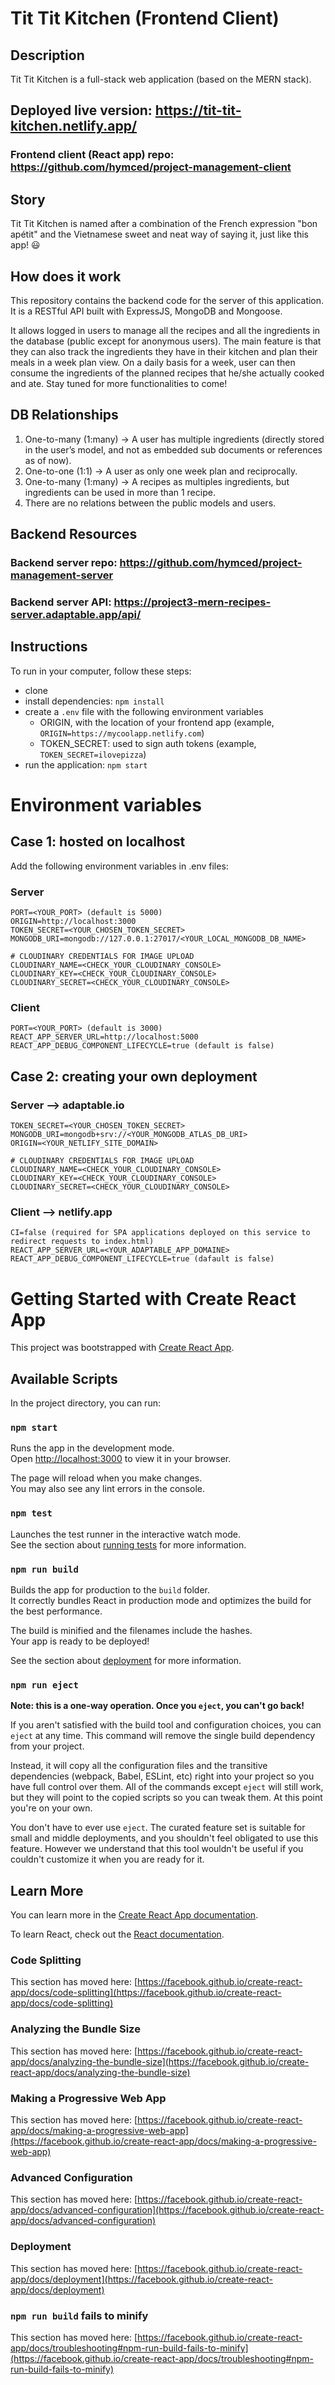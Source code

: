 # Tit Tit Kitchen (Frontend Client)

## Description

Tit Tit Kitchen is a full-stack web application (based on the MERN stack).

## Deployed live version: https://tit-tit-kitchen.netlify.app/

### Frontend client (React app) repo: https://github.com/hymced/project-management-client

## Story

Tit Tit Kitchen is named after a combination of the French expression "bon apétit" and the Vietnamese sweet and neat way of saying it, just like this app! 😃

## How does it work

This repository contains the backend code for the server of this application. It is a RESTful API built with ExpressJS, MongoDB and Mongoose.

It allows logged in users to manage all the recipes and all the ingredients in the database (public except for anonymous users). The main feature is that they can also track the ingredients they have in their kitchen and plan their meals in a week plan view. On a daily basis for a week, user can then consume the ingredients of the planned recipes that he/she actually cooked and ate. Stay tuned for more functionalities to come!

## DB Relationships
1. One-to-many (1:many) → A user has multiple ingredients (directly stored in the user’s model, and not as embedded sub documents or references as of now).
2. One-to-one (1:1) → A user as only one week plan and reciprocally.
3. One-to-many (1:many) → A recipes as multiples ingredients, but ingredients can be used in more than 1 recipe.
3. There are no relations between the public models and users.

## Backend Resources

### Backend server repo: https://github.com/hymced/project-management-server
### Backend server API: https://project3-mern-recipes-server.adaptable.app/api/

## Instructions

To run in your computer, follow these steps:
- clone 
- install dependencies: `npm install`
- create a `.env` file with the following environment variables
  - ORIGIN, with the location of your frontend app (example, `ORIGIN=https://mycoolapp.netlify.com`)
  - TOKEN_SECRET: used to sign auth tokens (example, `TOKEN_SECRET=ilovepizza`)
- run the application: `npm start`

# Environment variables

## Case 1: hosted on localhost

Add the following environment variables in .env files:

### Server

```
PORT=<YOUR_PORT> (default is 5000)
ORIGIN=http://localhost:3000
TOKEN_SECRET=<YOUR_CHOSEN_TOKEN_SECRET>
MONGODB_URI=mongodb://127.0.0.1:27017/<YOUR_LOCAL_MONGODB_DB_NAME>

# CLOUDINARY CREDENTIALS FOR IMAGE UPLOAD
CLOUDINARY_NAME=<CHECK_YOUR_CLOUDINARY_CONSOLE>
CLOUDINARY_KEY=<CHECK_YOUR_CLOUDINARY_CONSOLE>
CLOUDINARY_SECRET=<CHECK_YOUR_CLOUDINARY_CONSOLE>
```

### Client

```
PORT=<YOUR_PORT> (default is 3000)
REACT_APP_SERVER_URL=http://localhost:5000
REACT_APP_DEBUG_COMPONENT_LIFECYCLE=true (default is false)
```

## Case 2: creating your own deployment

### Server --> adaptable.io

```
TOKEN_SECRET=<YOUR_CHOSEN_TOKEN_SECRET>
MONGODB_URI=mongodb+srv://<YOUR_MONGODB_ATLAS_DB_URI>
ORIGIN=<YOUR_NETLIFY_SITE_DOMAIN>

# CLOUDINARY CREDENTIALS FOR IMAGE UPLOAD
CLOUDINARY_NAME=<CHECK_YOUR_CLOUDINARY_CONSOLE>
CLOUDINARY_KEY=<CHECK_YOUR_CLOUDINARY_CONSOLE>
CLOUDINARY_SECRET=<CHECK_YOUR_CLOUDINARY_CONSOLE>
```

### Client --> netlify.app

```
CI=false (required for SPA applications deployed on this service to redirect requests to index.html)
REACT_APP_SERVER_URL=<YOUR_ADAPTABLE_APP_DOMAINE>
REACT_APP_DEBUG_COMPONENT_LIFECYCLE=true (dafault is false)
```

# Getting Started with Create React App

This project was bootstrapped with [Create React App](https://github.com/facebook/create-react-app).

## Available Scripts

In the project directory, you can run:

### `npm start`

Runs the app in the development mode.\
Open [http://localhost:3000](http://localhost:3000) to view it in your browser.

The page will reload when you make changes.\
You may also see any lint errors in the console.

### `npm test`

Launches the test runner in the interactive watch mode.\
See the section about [running tests](https://facebook.github.io/create-react-app/docs/running-tests) for more information.

### `npm run build`

Builds the app for production to the `build` folder.\
It correctly bundles React in production mode and optimizes the build for the best performance.

The build is minified and the filenames include the hashes.\
Your app is ready to be deployed!

See the section about [deployment](https://facebook.github.io/create-react-app/docs/deployment) for more information.

### `npm run eject`

**Note: this is a one-way operation. Once you `eject`, you can't go back!**

If you aren't satisfied with the build tool and configuration choices, you can `eject` at any time. This command will remove the single build dependency from your project.

Instead, it will copy all the configuration files and the transitive dependencies (webpack, Babel, ESLint, etc) right into your project so you have full control over them. All of the commands except `eject` will still work, but they will point to the copied scripts so you can tweak them. At this point you're on your own.

You don't have to ever use `eject`. The curated feature set is suitable for small and middle deployments, and you shouldn't feel obligated to use this feature. However we understand that this tool wouldn't be useful if you couldn't customize it when you are ready for it.

## Learn More

You can learn more in the [Create React App documentation](https://facebook.github.io/create-react-app/docs/getting-started).

To learn React, check out the [React documentation](https://reactjs.org/).

### Code Splitting

This section has moved here: [https://facebook.github.io/create-react-app/docs/code-splitting](https://facebook.github.io/create-react-app/docs/code-splitting)

### Analyzing the Bundle Size

This section has moved here: [https://facebook.github.io/create-react-app/docs/analyzing-the-bundle-size](https://facebook.github.io/create-react-app/docs/analyzing-the-bundle-size)

### Making a Progressive Web App

This section has moved here: [https://facebook.github.io/create-react-app/docs/making-a-progressive-web-app](https://facebook.github.io/create-react-app/docs/making-a-progressive-web-app)

### Advanced Configuration

This section has moved here: [https://facebook.github.io/create-react-app/docs/advanced-configuration](https://facebook.github.io/create-react-app/docs/advanced-configuration)

### Deployment

This section has moved here: [https://facebook.github.io/create-react-app/docs/deployment](https://facebook.github.io/create-react-app/docs/deployment)

### `npm run build` fails to minify

This section has moved here: [https://facebook.github.io/create-react-app/docs/troubleshooting#npm-run-build-fails-to-minify](https://facebook.github.io/create-react-app/docs/troubleshooting#npm-run-build-fails-to-minify)